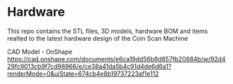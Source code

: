 # Hardware

This repo contains the STL files, 3D models, hardware BOM and items realted to the latest hardware design of the Coin Scan Machine

CAD Model - OnShape
[https://cad.onshape.com/documents/e6ca19dd56b8d857fb20884b/w/92d429fc9013cb9f7cd98966/e/ce38a41da5b4c91d4de6d6a1?renderMode=0&uiState=674cb4e8b19737223af1e112
](https://cad.onshape.com/documents/e6ca19dd56b8d857fb20884b/w/92d429fc9013cb9f7cd98966/e/ce38a41da5b4c91d4de6d6a1?renderMode=0&uiState=674cb4e8b19737223af1e112)




